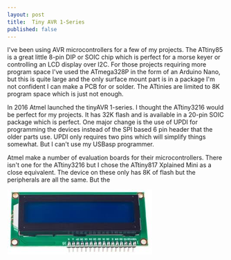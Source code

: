 ```yaml
---
layout: post
title:  Tiny AVR 1-Series
published: false
---
```


I've been using AVR microcontrollers for a few of my projects. The ATtiny85 is a great little 8-pin DIP or SOIC chip which is perfect for a morse keyer or controlling an LCD
display over I2C. For those projects requiring more program space I've used the ATmega328P in the form of an Arduino Nano, but this is quite large and the only surface mount
part is in a package I'm not confident I can make a PCB for or solder. The ATtinies are limited to 8K program space which is just not enough.

In 2016 Atmel launched the tinyAVR 1-series. I thought the ATtiny3216 would be perfect for my projects. It has 32K flash and is available in a 20-pin SOIC package which is perfect.
One major change is the use of UPDI for programming the devices instead of the SPI based 6 pin header that the older parts use. UPDI only requires two pins which will simplify
things somewhat. But I can't use my USBasp programmer.

Atmel make a number of evaluation boards for their microcontrollers. There isn't one for the ATtiny3216 but I chose the ATtiny817 Xplained Mini as a close equivalent. The device
on these only has 8K of flash but the peripherals are all the same. But the

![16x2 LCD display](/images/lcd1602.jpg)
